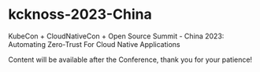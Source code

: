 # kcknoss-2023-China
KubeCon + CloudNativeCon + Open Source Summit - China 2023: Automating Zero-Trust For Cloud Native Applications​


Content will be available after the Conference, thank you for your patience!
